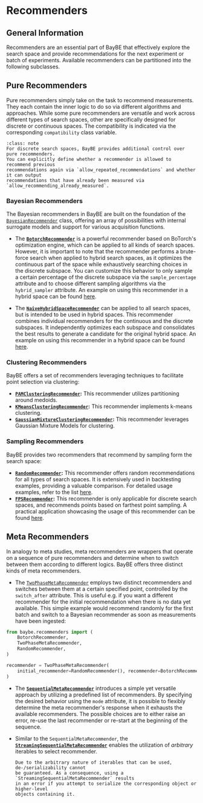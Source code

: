 # Recommenders

## General Information

Recommenders are an essential part of BayBE that effectively explore the search space
and provide recommendations for the next experiment or batch of experiments.
Available recommenders can be partitioned into the following subclasses.

## Pure Recommenders

Pure recommenders simply take on the task to recommend measurements. They each contain
the inner logic to do so via different algorithms and approaches.
While some pure recommenders are versatile and work across different types of search
spaces, other are specifically designed for discrete or continuous spaces. The
compatibility is indicated via the corresponding `compatibility` class variable.

```{admonition} Additional Options for Discrete Search Spaces
:class: note
For discrete search spaces, BayBE provides additional control over pure recommenders.
You can explicitly define whether a recommender is allowed to recommend previous 
recommendations again via `allow_repeated_recommendations` and whether it can output
recommendations that have already been measured via
`allow_recommending_already_measured`. 
```

### Bayesian Recommenders

The Bayesian recommenders in BayBE are built on the foundation of the
[`BayesianRecommender`](baybe.recommenders.pure.bayesian.base.BayesianRecommender)
class, offering an array of possibilities with internal surrogate models and support
for various acquisition functions.

* The **[`BotorchRecommender`](baybe.recommenders.pure.bayesian.botorch.BotorchRecommender)**
  is a powerful recommender based on BoTorch's optimization engine, which can be applied
  to all kinds of search spaces. However, it is important to note that the recommender
  performs a brute-force search when applied to hybrid search spaces, as it optimizes
  the continuous part of the space while exhaustively searching choices in the discrete
  subspace. You can customize this behavior to only sample a certain percentage of the
  discrete subspace via the `sample_percentage` attribute and to choose different
  sampling algorithms via the `hybrid_sampler` attribute. An example on using this
  recommender in a hybrid space can be found
  [here](./../../examples/Backtesting/hybrid).

* The **[`NaiveHybridSpaceRecommender`](baybe.recommenders.naive.NaiveHybridSpaceRecommender)**
  can be applied to all search spaces, but is intended to be used in hybrid spaces.
  This recommender combines individual recommenders for the continuous and the discrete
  subspaces. It independently optimizes each subspace and consolidates the best results
  to generate a candidate for the original hybrid space. An example on using this
  recommender in a hybrid space can be found [here](./../../examples/Backtesting/hybrid).

### Clustering Recommenders

BayBE offers a set of recommenders leveraging techniques to facilitate point selection
via clustering:
* **[`PAMClusteringRecommender`](baybe.recommenders.pure.nonpredictive.clustering.PAMClusteringRecommender):**
  This recommender utilizes partitioning around medoids.
* **[`KMeansClusteringRecommender`](baybe.recommenders.pure.nonpredictive.clustering.KMeansClusteringRecommender):**
  This recommender implements k-means clustering.
* **[`GaussianMixtureClusteringRecommender`](baybe.recommenders.pure.nonpredictive.clustering.GaussianMixtureClusteringRecommender):**
  This recommender leverages Gaussian Mixture Models for clustering.

### Sampling Recommenders

BayBE provides two recommenders that recommend by sampling form the search space:
* **[`RandomRecommender`](baybe.recommenders.pure.nonpredictive.sampling.RandomRecommender):**
  This recommender offers random recommendations for all types of search spaces.
  It is extensively used in backtesting examples, providing a valuable comparison.
  For detailed usage examples, refer to the list
  [here](./../../examples/Backtesting/Backtesting).
* **[`FPSRecommender`](baybe.recommenders.pure.nonpredictive.sampling.FPSRecommender):**
  This recommender is only applicable for discrete search spaces, and recommends points
  based on farthest point sampling. A practical application showcasing the usage of
  this recommender can be found
  [here](./../../examples/Custom_Surrogates/surrogate_params).

## Meta Recommenders

In analogy to meta studies, meta recommenders are wrappers that operate on a sequence
of pure recommenders and determine when to switch between them according to different
logics. BayBE offers three distinct kinds of meta recommenders.

* The
  [`TwoPhaseMetaRecommender`](baybe.recommenders.meta.sequential.TwoPhaseMetaRecommender)
  employs two distinct recommenders and switches between them at a certain specified
  point, controlled by the `switch_after` attribute. This is useful e.g. if you want a
  different recommender for the initial recommendation when there is no data yet
  available. This simple example would recommend randomly for the first batch and switch
  to a Bayesian recommender as soon as measurements have been ingested:
```python
from baybe.recommenders import (
    BotorchRecommender,
    TwoPhaseMetaRecommender,
    RandomRecommender,
)

recommender = TwoPhaseMetaRecommender(
    initial_recommender=RandomRecommender(), recommender=BotorchRecommender()
)
```

* The **[`SequentialMetaRecommender`](baybe.recommenders.meta.sequential.SequentialMetaRecommender)**
  introduces a simple yet versatile approach by utilizing a predefined list of
  recommenders. By specifying the desired behavior using the `mode` attribute, it is
  possible to flexibly determine the meta recommender's response when it exhausts the 
  available recommenders. The possible choices are to either raise an error, re-use the
  last recommender or re-start at the beginning of the sequence.

* Similar to the `SequentialMetaRecommender`, the
  **[`StreamingSequentialMetaRecommender`](baybe.recommenders.meta.sequential.StreamingSequentialMetaRecommender)**
  enables the utilization of *arbitrary* iterables to select recommender.

  ```{warning}
  Due to the arbitrary nature of iterables that can be used, de-/serializability cannot
  be guaranteed. As a consequence, using a `StreamingSequentialMetaRecommender` results
  in an error if you attempt to serialize the corresponding object or higher-level
  objects containing it.
  ```